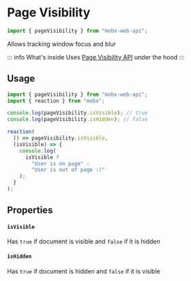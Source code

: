 # Page Visibility  

```ts
import { pageVisibility } from "mobx-web-api";
``` 

Allows tracking window focus and blur

::: info What's inside
Uses [Page Visibility API](https://developer.mozilla.org/en-US/docs/Web/API/Page_Visibility_API) under the hood
:::


## Usage  

```ts
import { pageVisibility } from "mobx-web-api";
import { reaction } from "mobx";

console.log(pageVisibility.isVisible); // true
console.log(pageVisibility.isHidden); // false

reaction(
  () => pageVisibility.isVisible,
  (isVisible) => {
    console.log(
      isVisible ?
        "User is on page" :
        "User is out of page :("
    );
  }
);
```


## Properties   

#### `isVisible`   

Has `true` if document is visible and `false` if it is hidden   

#### `isHidden`   

Has `true` if document is hidden and `false` if it is visible    